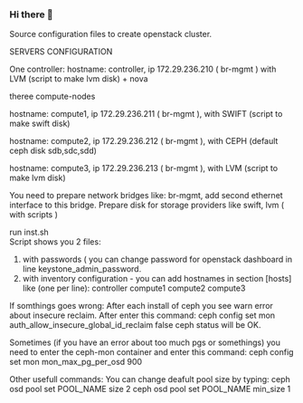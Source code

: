 ### Hi there 👋

Source configuration files to create openstack cluster.

SERVERS CONFIGURATION

One controller: 
hostname: controller, 
ip 172.29.236.210 (  br-mgmt ) 
with LVM (script to make lvm disk) + nova

theree compute-nodes

hostname: compute1, 
ip 172.29.236.211 (  br-mgmt ), 
with SWIFT (script to make swift disk)

hostname: compute2, 
ip 172.29.236.212 (  br-mgmt ), 
with CEPH (default ceph disk sdb,sdc,sdd)

hostname: compute3, 
ip 172.29.236.213 (  br-mgmt ), 
with LVM (script to make lvm disk)

You need to prepare network bridges like: br-mgmt, add second ethernet interface to this bridge.
Prepare disk for storage providers like swift, lvm ( with scripts )

run inst.sh   
Script shows you 2 files: 
1. with passwords ( you can change password for openstack dashboard in line keystone_admin_password.
2. with inventory configuration - you can add hostnames in section [hosts] like (one per line): 
controller
compute1
compute2
compute3

If somthings goes wrong:
After each install of ceph you see warn error about insecure reclaim. After enter this command:
ceph config set mon auth_allow_insecure_global_id_reclaim false
ceph status will be OK.

Sometimes (if you have an error about too much pgs or somethings) you need to enter the ceph-mon container and enter this command:
ceph config set mon mon_max_pg_per_osd 900

Other usefull commands:
You can change deafult pool size by typing:
ceph osd pool set POOL_NAME size 2
ceph osd pool set POOL_NAME min_size 1
